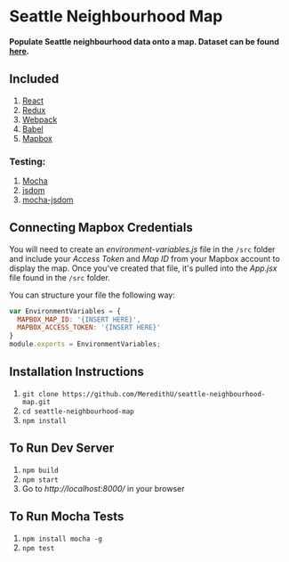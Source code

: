 # Seattle Neighbourhood Map

#### Populate Seattle neighbourhood data onto a map. Dataset can be found [here](https://data.seattle.gov/Community/My-Neighborhood-Map/82su-5fxf). 

## Included

1. [React](http://facebook.github.io/react/)
2. [Redux](https://github.com/reactjs/redux)
3. [Webpack](https://webpack.github.io/docs/)
4. [Babel](https://babeljs.io/)
5. [Mapbox](https://www.mapbox.com/mapbox.js/api/v2.3.0/)

### Testing:

1. [Mocha](https://mochajs.org/)
2. [jsdom](https://github.com/tmpvar/jsdom)
3. [mocha-jsdom](https://github.com/rstacruz/mocha-jsdom)

## Connecting Mapbox Credentials

You will need to create an _environment-variables.js_ file in the `/src` folder and include your *Access Token* and *Map ID* from your Mapbox account to display the map. Once you've created that file, it's pulled into the *App.jsx* file found in the `/src` folder.

You can structure your file the following way:

```javascript
var EnvironmentVariables = {
  MAPBOX_MAP_ID: '{INSERT HERE}',
  MAPBOX_ACCESS_TOKEN: '{INSERT HERE}'
}
module.exports = EnvironmentVariables;
```

## Installation Instructions

1. ``git clone https://github.com/MeredithU/seattle-neighbourhood-map.git``
2. ``cd seattle-neighbourhood-map``
3. ``npm install``

## To Run Dev Server

1. ``npm build``
2. ``npm start``
3. Go to *http://localhost:8000/* in your browser

## To Run Mocha Tests

1. ``npm install mocha -g``
2. ``npm test``